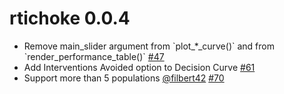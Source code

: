 # rtichoke 0.0.4

-   Remove main_slider argument from \`plot\_\*\_curve()\` and from \`render_performance_table()\` [#47](https://github.com/uriahf/rtichoke/issues/47)
-   Add Interventions Avoided option to Decision Curve [#61](https://github.com/uriahf/rtichoke/issues/61)
-   Support more than 5 populations [\@filbert42](https://github.com/filbert42) [#70](https://github.com/uriahf/rtichoke/issues/70)
